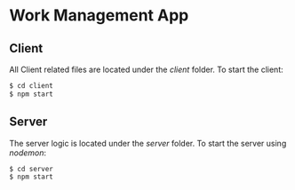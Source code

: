 # Work Management App
## Client
All Client related files are located under the *client* folder. To start the client:
```bash
$ cd client
$ npm start
```

## Server
The server logic is located under the *server* folder. To start the server using *nodemon*:
```bash
$ cd server
$ npm start
```
